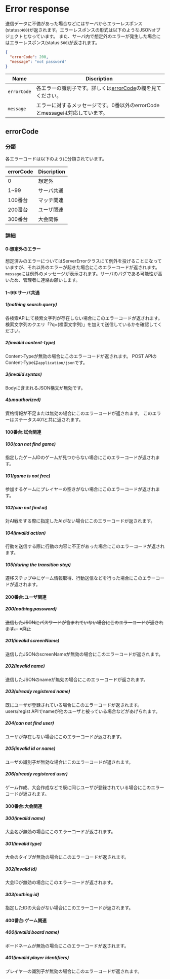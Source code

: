 # Error response

送信データに不備があった場合などにはサーバからエラーレスポンス(status:`400`)が返されます。エラーレスポンスの形式は以下のようなJSONオブジェクトとなっています。
また、サーバ内で想定外のエラーが発生した場合にはエラーレスポンス(status:`500`)が返されます。

```JSON
{
  "errorCode": 200,
  "message": "not password"
}
```

| Name        | Discription                                      |
| ----------- | ------------------------------------------------ |
| `errorCode` | 各エラーの識別子です。詳しくは[errorCode](#errorCode)の欄を見てください。 |
| `message`   | エラーに対するメッセージです。0番以外のerrorCodeとmessageは対応しています。   |

## errorCode

### 分類

各エラーコードは以下のように分類されています。

| errorCode | Discription |
| --------- | ----------- |
| 0         | 想定外         |
| 1~99      | サーバ共通       |
| 100番台     | マッチ関連       |
| 200番台     | ユーザ関連       |
| 300番台     | 大会関係        |

### 詳細

#### 0:想定外のエラー

想定済みのエラーについてはServerErrorクラスにて例外を投げることになっていますが、それ以外のエラーが起きた場合にこのエラーコードが返されます。
`message`には例外のメッセージが表示されます。サーバのバグである可能性が高いため、管理者に連絡お願いします。

#### 1~99:サーバ共通

##### 1(nothing search query)

各検索APIにて検索文字列が存在しない場合にこのエラーコードが返されます。 検索文字列のクエリ「?q=(検索文字列)」を加えて送信しているかを確認してください。

##### 2(invalid content-type)

Content-Typeが無効の場合にこのエラーコードが返されます。 POST APIのContent-Typeは`application/json`です。

##### 3(invalid syntax)

Bodyに含まれるJSON構文が無効です。

##### 4(unauthorized)

資格情報が不足または無効の場合にこのエラーコードが返されます。 このエラーはステータス401と共に返されます。

#### 100番台:試合関連

##### 100(can not find game)

指定したゲームIDのゲームが見つからない場合にこのエラーコードが返されます。

##### 101(game is not free)

参加するゲームにプレイヤーの空きがない場合にこのエラーコードが返されます。

##### 102(can not find ai)

対AI戦をする際に指定したAIがない場合にこのエラーコードが返されます。

##### 104(invalid action)

行動を送信する際に行動の内容に不正があった場合にこのエラーコードが返されます。

##### 105(during the transition step)

遷移ステップ中にゲーム情報取得、行動送信などを行った場合にこのエラーコードが返されます。

#### 200番台:ユーザ関連

##### ~~200(nothing password)~~

~~送信したJSONにパスワードが含まれていない場合にこのエラーコードが返されます。~~ ※廃止

##### 201(invalid screenName)

送信したJSONのscreenNameが無効の場合にこのエラーコードが返されます。

##### 202(invalid name)

送信したJSONのnameが無効の場合にこのエラーコードが返されます。

##### 203(already registered name)

既にユーザが登録されている場合にこのエラーコードが返されます。 users/regist APIでnameが他のユーザと被っている場合などがあげられます。

##### 204(can not find user)

ユーザが存在しない場合にこのエラーコードが返されます。

##### 205(invalid id or name)

ユーザの識別子が無効な場合にこのエラーコードが返されます。

##### 206(already registered user)

ゲーム作成、大会作成などで既に同じユーザが登録されている場合にこのエラーコードが返されます。

#### 300番台:大会関連

##### 300(invalid name)

大会名が無効の場合にこのエラーコードが返されます。

##### 301(invalid type)

大会のタイプが無効の場合にこのエラーコードが返されます。

##### 302(invalid id)

大会IDが無効の場合にこのエラーコードが返されます。

##### 303(nothing id)

指定したIDの大会がない場合にこのエラーコードが返されます。

#### 400番台:ゲーム関連

##### 400(invalid board name)

ボードネームが無効の場合にこのエラーコードが返されます。

##### 401(invalid player identifiers)

プレイヤーの識別子が無効の場合にこのエラーコードが返されます。
